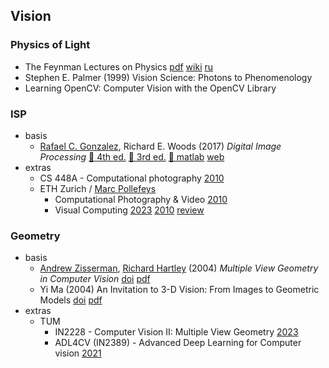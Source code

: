 ## Vision

### Physics of Light

- The Feynman Lectures on Physics
  [pdf](https://github.com/AzatAI/cs_books/)
  [wiki](https://en.wikipedia.org/wiki/The_Feynman_Lectures_on_Physics)
  [ru](https://ru.wikipedia.org/wiki/%D0%A4%D0%B5%D0%B9%D0%BD%D0%BC%D0%B0%D0%BD%D0%BE%D0%B2%D1%81%D0%BA%D0%B8%D0%B5_%D0%BB%D0%B5%D0%BA%D1%86%D0%B8%D0%B8_%D0%BF%D0%BE_%D1%84%D0%B8%D0%B7%D0%B8%D0%BA%D0%B5)
- Stephen E. Palmer (1999) Vision Science: Photons to Phenomenology
- Learning OpenCV: Computer Vision with the OpenCV Library

### ISP

- basis
  - [Rafael C. Gonzalez](https://www.imageprocessingplace.com/root_files_V3/about_the_authors/gonzalez.htm), Richard E. Woods
    (2017) *Digital Image Processing*
    [:open_book: 4th ed.](https://dl.icdst.org/pdfs/files4/01c56e081202b62bd7d3b4f8545775fb.pdf)
    [:open_book: 3rd ed.](https://dl.ebooksworld.ir/motoman/Digital.Image.Processing.3rd.Edition.www.EBooksWorld.ir.pdf)
    [:open_book: matlab](https://www.cin.ufpe.br/~sbm/DEN/Digital%20Image%20Processing%20Using%20Matlab%20(Gonzalez).pdf)
    [web](https://www.imageprocessingplace.com/)
- extras 
  - CS 448A - Computational photography
    [2010](https://graphics.stanford.edu/courses/cs448a/)
  - ETH Zurich / [Marc Pollefeys](https://people.inf.ethz.ch/~pomarc/teaching.html)
    - Computational Photography & Video 
      [2010](https://people.inf.ethz.ch/~pomarc/courses/CompPhoto/)
    - Visual Computing
      [2023](https://cvg.ethz.ch/lectures/Visual-Computing/)
      [2010](https://cgl.ethz.ch/teaching/viscompAS10/notes.php)
      [review](https://people.inf.ethz.ch/pomarc/pubs/HeydenPollefeysCVPR01.pdf)

### Geometry
- basis
  - [Andrew Zisserman](https://en.wikipedia.org/wiki/Andrew_Zisserman), [Richard Hartley](https://en.wikipedia.org/wiki/Richard_Hartley_(scientist))
    (2004) *Multiple View Geometry in Computer Vision*
    [doi](https://doi.org/10.1017/CBO9780511811685)
    [pdf](http://www.r-5.org/files/books/computers/algo-list/image-processing/vision/Richard_Hartley_Andrew_Zisserman-Multiple_View_Geometry_in_Computer_Vision-EN.pdf)
  - Yi Ma (2004) An Invitation to 3-D Vision: From Images to Geometric Models
    [doi](https://doi.org/10.1007/978-0-387-21779-6)
    [pdf](https://www.eecis.udel.edu/~cer/arv/readings/old_mkss.pdf)
- extras 
  - TUM
    - IN2228 - Computer Vision II: Multiple View Geometry
      [2023](https://cvg.cit.tum.de/teaching/ss2023/mvg2023/material)
    - ADL4CV (IN2389) - Advanced Deep Learning for Computer vision
      [2021](https://dvl.in.tum.de/teaching/adl4cv-ws21/)
